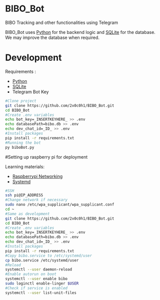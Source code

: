 # BIBO_Bot
BIBO Tracking and other functionalities using Telegram

BIBO_Bot uses [Python](https://www.python.org/) for the backend logic and [SQLite](https://www.sqlite.org/index.html) for the database. We may improve the database when required.
# Development

Requirements :

* [Python](https://nodejs.org/en/)
* [SQLite](https://www.sqlite.org/index.html)
* Telegram Bot Key

```bash
#Clone project
git clone https://github.com/2x0c0h1/BIBO_Bot.git
cd BIBO_Bot
#Create .env variables
echo bot_key=_INSERTKEYHERE_ >> .env
echo databasePath=bibo.db >> .env
echo dev_chat_id=_ID_ >> .env
#Install packages
pip install -r requirements.txt
#Running the bot
py biboBot.py
```

#Setting up raspberry pi for deployment

Learning materials:

* [Raspberrypi Networking](https://raspberrypi.stackexchange.com/questions/37920/how-do-i-set-up-networking-wifi-static-ip-address-on-raspbian-raspberry-pi-os/37921#37921)
* [Systemd](https://github.com/torfsen/python-systemd-tutorial)

```bash
#SSH
ssh pi@IP_ADDRESS
#Change network if necessary
sudo nano /etc/wpa_supplicant/wpa_supplicant.conf
cd ~
#Same as development
git clone https://github.com/2x0c0h1/BIBO_Bot.git
cd BIBO_Bot
#Create .env variables
echo bot_key=_INSERTKEYHERE_ >> .env
echo databasePath=bibo.db >> .env
echo dev_chat_id=_ID_ >> .env
#Install packages
pip install -r requirements.txt
#Copy bibo.service to /etc/systemd/user
cp bibo.service /etc/systemd/user
#Reload
systemctl --user daemon-reload
#Enable autorun on boot
systemctl --user enable bibo
sudo loginctl enable-linger $USER
#Check if service is enabled
systemctl --user list-unit-files
```
